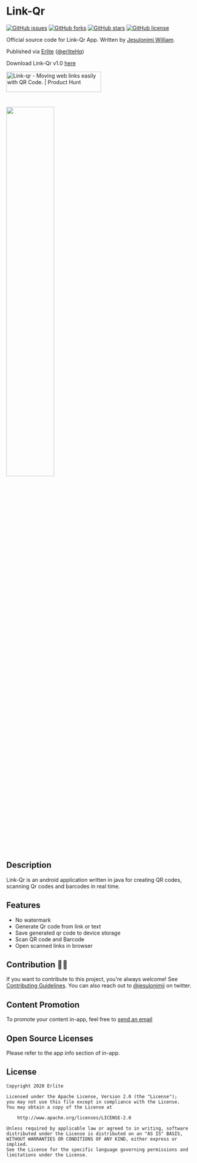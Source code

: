 # Link-Qr
[![GitHub issues](https://img.shields.io/github/issues/jesulonimii/Link-Qr?style=social)](https://github.com/jesulonimii/Link-Qr/issues)
[![GitHub forks](https://img.shields.io/github/forks/jesulonimii/Link-Qr?style=flat-square)](https://github.com/jesulonimii/Link-Qr/network) 
[![GitHub stars](https://img.shields.io/github/stars/jesulonimii/Link-Qr?style=flat-square)](https://github.com/jesulonimii/Link-Qr/stargazers) 
[![GitHub license](https://img.shields.io/github/license/jesulonimii/Link-Qr?style=flat-square)](https://github.com/jesulonimii/Link-Qr)  




Official source code for Link-Qr App.
Written by [Jesulonimi William](https://twitter.com/jesulonimii).

Published via [Erlite](https://github.com/erliteHq) ([@erliteHq](https://twitter.com/erliteHq))

Download Link-Qr v1.0 [here](https://bit.ly/2MUKVCB)


<a href="https://www.producthunt.com/posts/link-qr?utm_source=badge-review&utm_medium=badge&utm_souce=badge-link-qr#discussion-body" target="_blank"><img src="https://api.producthunt.com/widgets/embed-image/v1/review.svg?post_id=284118&theme=dark" alt="Link-qr - Moving web links easily with QR Code. | Product Hunt" style="width: 250px; height: 54px;" width="250" height="54" /></a>

# 
<img src="https://user-images.githubusercontent.com/70331030/107851963-e9bc6400-6e0d-11eb-8486-726335db1649.jpeg" width="50%"/>

# 

## Description

Link-Qr is an android application written in java for creating QR codes, scanning Qr codes and barcodes in real time.


## Features
- No watermark
- Generate Qr code from link or text
- Save generated qr code to device storage
- Scan QR code and Barcode
- Open scanned links in browser


## Contribution 🙋‍♂️

If you want to contribute to this project, you're always welcome! See [Contributing Guidelines](CONTRIBUTING.md). You can also reach out to [@jesulonimii](https://twitter.com/jesulonimii) on twitter.

## Content Promotion
To promote your content in-app, feel free to <a href="mailto:erlite.team@gmail.com">send an email</a>

## Open Source Licenses
Please refer to the app info section of in-app.


## License

```
Copyright 2020 Erlite

Licensed under the Apache License, Version 2.0 (the "License");
you may not use this file except in compliance with the License.
You may obtain a copy of the License at

    http://www.apache.org/licenses/LICENSE-2.0

Unless required by applicable law or agreed to in writing, software
distributed under the License is distributed on an "AS IS" BASIS,
WITHOUT WARRANTIES OR CONDITIONS OF ANY KIND, either express or implied.
See the License for the specific language governing permissions and
limitations under the License.
```

